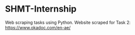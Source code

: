 # SHMT-Internship
Web scraping tasks using Python.
Website scraped for Task 2: https://www.okadoc.com/en-ae/

